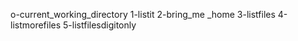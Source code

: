 o-current_working_directory
1-listit
2-bring_me _home
3-listfiles
4-listmorefiles
5-listfilesdigitonly 
